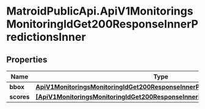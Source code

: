# MatroidPublicApi.ApiV1MonitoringsMonitoringIdGet200ResponseInnerPredictionsInner

## Properties

Name | Type | Description | Notes
------------ | ------------- | ------------- | -------------
**bbox** | [**ApiV1MonitoringsMonitoringIdGet200ResponseInnerPredictionsInnerBbox**](ApiV1MonitoringsMonitoringIdGet200ResponseInnerPredictionsInnerBbox.md) |  | [optional] 
**scores** | [**[ApiV1MonitoringsMonitoringIdGet200ResponseInnerPredictionsInnerScoresInner]**](ApiV1MonitoringsMonitoringIdGet200ResponseInnerPredictionsInnerScoresInner.md) |  | [optional] 


